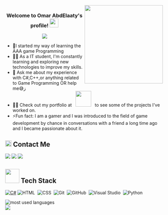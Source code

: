 
<img width="250" align="right" src="https://c.tenor.com/_DOBjnGspYAAAAAM/code-coding.gif">

<h3 align="center">
  Welcome to Omar AbdElaaty's profile!
  <img src="https://media.giphy.com/media/hvRJCLFzcasrR4ia7z/giphy.gif" width="28">
</h3>

<!-- Typing SVG by DenverCoder1 - https://github.com/DenverCoder1/readme-typing-svg -->
<p align="center">
  <a href="https://github.com/DenverCoder1/readme-typing-svg"><img src="https://readme-typing-svg.herokuapp.com/?lines=AAA%20Game%20Programmer;Always%20learning%20new%20things&font=Fira%20Code&center=true&width=440&height=45&color=f75c7e&vCenter=true&size=22"></a>
</p> 

- 🏢I started my way of learning the AAA game Programming 
- 👨‍💻 As a IT student, I'm constantly learning and exploring new technologies to improve my skills.
- 💬 Ask me about my experience with C#,C++,or anything related to Game Programming OR help me😅ز
- 👨‍💻 Check out my portfolio at &nbsp; <img src="https://media.giphy.com/media/JoWK4dUIsYK4Fv0E0D/giphy.gif" width="50"> &nbsp; to see some of the projects I've worked on.
- ⚡Fun fact: I am a gamer and I was introduced to the field of game development by chance in conversations with a friend a long time ago and I became passionate about it.


<h2><img src="https://media.giphy.com/media/5WJ6SOKeNKrSzblU4R/giphy.gif" width=20> Contact Me</h2>

<a href="https://www.linkedin.com/in/omar-abdelaaty-a236b9284/" target="_blank"><img src="https://img.shields.io/badge/-Omar%20AbdElaaty-0077B5?style=for-the-badge&logo=Linkedin&logoColor=white"/></a>
<a href="https://t.me/Luck505" target="_blank"><img src="https://img.shields.io/badge/-Omar%20AbdElaaty-0077B5?style=for-the-badge&logo=Telegram&logoColor=white"/></a>
<a href="mailto:omarabdelaty101@gmail.com" target="_blank"><img src="https://img.shields.io/badge/-Omar%20AbdElaaty-0077B5?style=for-the-badge&logo=Gmail&logoColor=white"/></a>


<h2><img src="https://media.giphy.com/media/jSKBmKkvo2dPQQtsR1/giphy.gif" width=45> Tech Stack</h2>

[![C#](https://img.shields.io/badge/C%23-239120?logo=csharp&logoColor=%23fff)](https://dotnet.microsoft.com/en-us/languages/csharp)
![HTML](https://img.shields.io/badge/-HTML-05122A?style=flat&logo=HTML5)&nbsp;
![CSS](https://img.shields.io/badge/-CSS-05122A?style=flat&logo=CSS3&logoColor=1572B6)&nbsp;
![Git](https://img.shields.io/badge/-Git-05122A?style=flat&logo=git)&nbsp;
![GitHub](https://img.shields.io/badge/-GitHub-05122A?style=flat&logo=github)&nbsp;
![Visual Studio](https://img.shields.io/badge/-Visual%20Studio-05122A?style=flat&logo=visual-studio-code&logoColor=007ACC)&nbsp;
![Python](https://img.shields.io/badge/-Python%20-05122A?style=flat&logo=python)&nbsp;




<img align="left" src="https://github-readme-stats.vercel.app/api/top-langs?username=yousefdergham&show_icons=true&locale=en&layout=compact&theme=radical" alt="most used languages" />
<br>
<a href="https://komarev.com/ghpvc/?username=yousefdergham&style=for-the-badge">
    <img src="https://komarev.com/ghpvc/?username=yousefdergham&style=for-the-badge">
</a>
